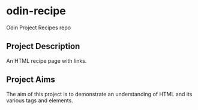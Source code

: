 # odin-recipe
Odin Project Recipes repo

## Project Description
An HTML recipe page with links.

## Project Aims
The aim of this project is to demonstrate an understanding of HTML and its various tags and elements.
